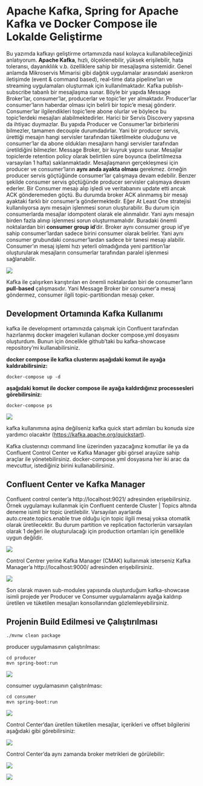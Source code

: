 # Apache Kafka, Spring for Apache Kafka ve Docker Compose ile Lokalde Geliştirme 
Bu yazımda kafkayı geliştirme ortamınızda nasıl kolayca kullanabileceğinizi anlatıyorum.
**Apache Kafka**, hızlı, ölçeklenebilir, yüksek erişilebilir, hata toleransı, dayanıklılık v.b. özelliklere sahip bir mesajlaşma sistemidir. Genel anlamda Mikroservis Mimarisi gibi dağıtık uygulamalar arasındaki asenkron iletişimde (event & command based), real-time data pipeline’ları ve streaming uygulamaları oluşturmak için kullanılmaktadır. Kafka publish-subscribe tabanlı bir mesajlaşma sunar. Böyle bir yapıda Message Broker’lar, consumer’lar, producerlar ve topic’ler yer almaktadır. Producer’lar consumer’ların haberdar olması için belirli bir topic’e mesaj gönderir. Consumer’lar ilgilendikleri topic’lere abone olurlar ve böylece bu topic’lerdeki mesajları alabilmektedirler. Harici bir Servis Discovery yapısına da ihtiyac duymazlar. Bu yapıda Producer ve Consumer’lar birbirlerini bilmezler, tamamen decouple durumdadırlar. Yani bir producer servis, ürettiği mesajın hangi servisler tarafından tüketilmekte oluduğunu ve consumer’lar da abone oldukları mesajların hangi servisler tarafından üretildiğini bilmezler. Message Broker, bir kuyruk yapısı sunar. Mesajlar topiclerde retention policy olarak belirtilen süre boyunca (belirtilmezsa varsayılan 1 hafta) saklanmaktadır. Mesajlaşmanın gerçekleşmesi için producer ve consumer’ların **aynı anda ayakta olması** gerekmez. örneğin producer servis göçtüğünde consumer’lar çalışmaya devam edebilir. Benzer şekilde consumer servis göçtüğünde producer servisler çalışmaya devam ederler. Bir Consumer mesajı alıp işledi ve veritabanını update etti ancak ACK gönderemeden göçtü. Bu durumda broker ACK alınmamış bir mesajı ayaktaki farklı bir consumer’a göndermektedir. Eğer At Least One stratejisi kullanılıyorsa aynı mesajın işlenmesi sorun oluşturabilir. Bu durum için consumerlarda mesajlar idompotent olarak ele alınmalıdır. Yani aynı mesajın birden fazla alınıp işlenmesi sorun oluşturmamalıdır. Buradaki önemli noktalardan biri **consumer group id**’dir. Broker aynı consumer group id’ye sahip consumer’lardan sadece birini consumer olarak belirler. Yani aynı consumer grubundaki consumer’lardan sadece bir tanesi mesajı alabilir. Consumer’ın mesaj işlemi hızı yeterli olmadığında yeni partition’lar oluşturularak mesajların consumerlar tarafından paralel işlenmesi sağlanabilir.

![](.README_images/9e012548.png)

Kafka ile çalışırken karıştırılan en önemli noktalardan biri de consumer’ların **pull-based** çalışmasıdır. Yani Message Broker bir consumer‘a mesaj göndermez, consumer ilgili topic-partitiondan mesajı çeker.
## Development Ortamında Kafka Kullanımı
kafka ile development ortamınızda çalışmak için Confluent tarafından hazırlanmış docker imageleri kullanan docker compose.yml dosyasını oluşturdum. Bunun için öncelikle github’taki bu kafka-showcase repository’mi kullanabilirsiniz.

**docker compose ile kafka clusterını aşağıdaki komut ile ayağa kaldırabilirsiniz:**

`docker-compose up -d`


**aşağıdaki komut ile docker compose ile ayağa kaldırdığınız processesleri görebilirsiniz:**

`docker-compose ps` 

![](.README_images/bffd6d4f.png)

kafka kullanımına aşina değilseniz kafka quick start adımları bu konuda size yardımcı olacaktır (https://kafka.apache.org/quickstart).

Kafka clusterınızı command line üzerinden yazacağınız komutlar ile ya da Confluent Control Center ve Kafka Manager gibi görsel arayüze sahip araçlar ile yönetebilirsiniz. docker-compose.yml dosyasına her iki arac da mevcuttur, istediğiniz birini kullanabilirsiniz.

## Confluent Center ve Kafka Manager
Confluent control center’a http://localhost:9021/ adresinden erişebilirsiniz. Örnek uygulamayı kullanmak için Confluent centerde Cluster | Topics altında deneme isimli bir topic üretilebilir. Varsayılan ayarlarda auto.create.topics.enable true olduğu için topic ilgili mesaj yoksa otomatik olarak üretilecektir. Bu durum partition ve replication factorlerün varsayılan olarak 1 değeri ile oluşturulacağı için production ortamları için genellikle uygun değildir.

![](.README_images/1643c886.png)

Control Centrer yerine Kafka Manager (CMAK) kullanmak isterseniz Kafka Manager’a http://localhost:9000/ adresinden erişebilirsiniz.

![](.README_images/aa704ac0.png)

Son olarak maven sub-modules yapısında oluşturduğum kafka-showcase isimli projede yer Producer ve Consumer uygulamalarını ayağa kaldırıp üretilen ve tüketilen mesajları konsollarından gözlemleyebilirsiniz.

## Projenin Build Edilmesi ve Çalıştırılması
`./mvnw clean package`

producer uygulamasının çalıştırılması:

```
cd producer
mvn spring-boot:run
```
![](.README_images/50f2362a.png)

consumer uygulamasının çalıştırılması:
```
cd consumer
mvn spring-boot:run
```
![](.README_images/ec0334d2.png)

Control Center’dan üretilen tüketilen mesajlar, içerikleri ve offset bilgilerini aşağıdaki gibi görebilirsiniz:

![](.README_images/a8779339.png)

Control Center’da aynı zamanda broker metrikleri de görülebilir:

![](.README_images/01638cab.png)

![](.README_images/99db82eb.png)


